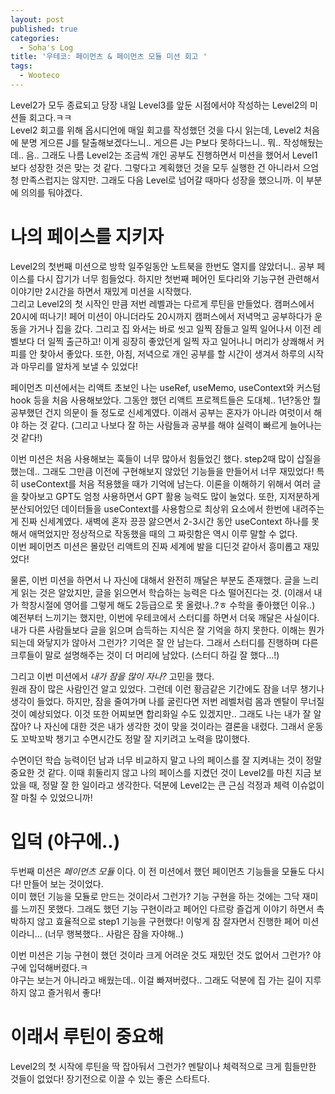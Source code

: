 ```yaml
---
layout: post
published: true
categories:
  - Soha's Log
title: '우테코: 페이먼츠 & 페이먼츠 모듈 미션 회고 '
tags:
  - Wooteco
---
```


Level2가 모두 종료되고 당장 내일 Level3를 앞둔 시점에서야 작성하는 Level2의 미션들 회고다.ㅋㅋ  
Level2 회고를 위해 옵시디언에 매일 회고를 작성했던 것을 다시 읽는데, Level2 처음에 분명 게으른 J를 탈출해보겠다느니.. 게으른 J는 P보다 못하다느니.. 뭐.. 작성해뒀는데.. 음.. 그래도 나름 Level2는 조금씩 개인 공부도 진행하면서 미션을 했어서 Level1보다 성장한 것은 맞는 것 같다. 그렇다고 계획했던 것을 모두 실행한 건 아니라서 으엄청 만족스럽지는 않지만. 그래도 다음 Level로 넘어갈 때마다 성장을 했으니까. 이 부분에 의의를 둬야겠다.

# 나의 페이스를 지키자

Level2의 첫번째 미션으로 방학 일주일동안 노트북을 한번도 열지를 않았더니.. 공부 페이스를 다시 잡기가 너무 힘들었다. 하지만 첫번째 페어인 토다리와 기능구현 관련해서 이야기만 2시간을 하면서 재밌게 미션을 시작했다.  
그리고 Level2의 첫 시작인 만큼 저번 레벨과는 다르게 루틴을 만들었다. 캠퍼스에서 20시에 떠나기! 페어 미션이 아니더라도 20시까지 캠퍼스에서 저녁먹고 공부하다가 운동을 가거나 집을 갔다. 그리고 집 와서는 바로 씻고 일찍 잠들고 일찍 일어나서 이전 레벨보다 더 일찍 출근하고! 이게 굉장히 좋았던게 일찍 자고 일어나니 머리가 상쾌해서 커피를 안 찾아서 좋았다. 또한, 아침, 저녁으로 개인 공부를 할 시간이 생겨서 하루의 시작과 마무리를 알차게 보낼 수 있었다!

페이먼츠 미션에서는 리액트 초보인 나는 useRef, useMemo, useContext와 커스텀 hook 등을 처음 사용해보았다. 그동안 했던 리액트 프로젝트들은 도대체.. 1년?동안 뭘 공부했던 건지 의문이 들 정도로 신세계였다. 이래서 공부는 혼자가 아니라 여럿이서 해야 하는 것 같다. (그리고 나보다 잘 하는 사람들과 공부를 해야 실력이 빠르게 늘어나는 것 같다!)

이번 미션은 처음 사용해보는 훅들이 너무 많아서 힘들었긴 했다. step2때 많이 삽질을 했는데.. 그래도 그만큼 이전에 구현해보지 않았던 기능들을 만들어서 너무 재밌었다! 특히 useContext를 처음 적용했을 때가 기억에 남는다. 이론을 이해하기 위해서 여러 글을 찾아보고 GPT도 엄청 사용하면서 GPT 활용 능력도 많이 눌었다. 또한, 지저분하게 분산되어있던 데이터들을 useContext를 사용함으로 최상위 요소에서 한번에 내려주는게 진짜 신세계였다. 새벽에 혼자 끙끙 앓으면서 2-3시간 동안 useContext 하나를 못해서 애먹었지만 정상적으로 작동했을 때의 그 짜릿함은 역시 이루 말할 수 없다.  
이번 페이먼츠 미션은 몰랐던 리액트의 진짜 세계에 발을 디딘것 같아서 흥미롭고 재밌었다!

물론, 이번 미션을 하면서 나 자신에 대해서 완전히 깨달은 부분도 존재했다. 글을 느리게 읽는 것은 알았지만, 글을 읽으면서 학습하는 능력은 다소 떨어진다는 것. (이래서 내가 학창시절에 영어를 그렇게 해도 2등급으로 못 올렸나..?ㅎ 수학을 좋아했던 이유..) 예전부터 느끼기는 했지만, 이번에 우테코에서 스터디를 하면서 더욱 깨달은 사실이다. 내가 다른 사람들보다 글을 읽으며 습득하는 지식은 잘 기억을 하지 못한다. 이해는 뭔가 되는데 와닿지가 않아서 그런가? 기억은 잘 안 남는다. 그래서 스터디를 진행하며 다른 크루들이 말로 설명해주는 것이 더 머리에 남았다. (스터디 하길 잘 했다...!)

그리고 이번 미션에서 _내가 잠을 많이 자나?_ 고민을 했다.  
원래 잠이 많은 사람인건 알고 있었다. 그런데 이런 황금같은 기간에도 잠을 너무 챙기나 생각이 들었다. 하지만, 잠을 줄여가며 나를 굴린다면 저번 레벨처럼 몸과 멘탈이 무너질 것이 예상되었다. 이것 또한 어찌보면 합리화일 수도 있겠지만.. 그래도 나는 내가 잘 알잖아? 나 자신에 대한 것은 내가 생각한 것이 맞을 것이라는 결론을 내렸다. 그래서 운동도 꼬박꼬박 챙기고 수면시간도 정말 잘 지키려고 노력을 많이했다.

수면이던 학습 능력이던 남과 너무 비교하지 말고 나의 페이스를 잘 지켜내는 것이 정말 중요한 것 같다. 이때 휘둘리지 않고 나의 페이스를 지켰던 것이 Level2를 마친 지금 보았을 때, 정말 잘 한 일이라고 생각한다. 덕분에 Level2는 큰 근심 걱정과 체력 이슈없이 잘 마칠 수 있었으니까!

# 입덕 (야구에..)

두번째 미션은 _페이먼츠 모듈_ 이다. 이 전 미션에서 했던 페이먼츠 기능들을 모듈도 다시 다! 만들어 보는 것이었다.  
이미 했던 기능을 모듈로 만드는 것이라서 그런가? 기능 구현을 하는 것에는 그닥 재미를 느끼진 못했다. 그래도 했던 기능 구현이라고 페어인 다르랑 즐겁게 이야기 하면서 촉박하지 않고 효율적으로 step1 기능을 구현했다! 이렇게 잠 잘자면서 진행한 페어 미션이라니... (너무 행복했다.. 사람은 잠을 자야해..)

이번 미션은 기능 구현이 했던 것이라 크게 어려운 것도 재밌던 것도 없어서 그런가? 야구에 입덕해버렸다.ㅋ  
야구는 보는거 아니라고 배웠는데.. 이걸 빠져버렸다.. 그래도 덕분에 집 가는 길이 지루하지 않고 즐거워서 좋다!

# 이래서 루틴이 중요해

Level2의 첫 시작에 루틴을 딱 잡아둬서 그런가? 멘탈이나 체력적으로 크게 힘들만한 것들이 없었다! 장기전으로 이끌 수 있는 좋은 스타트다.
